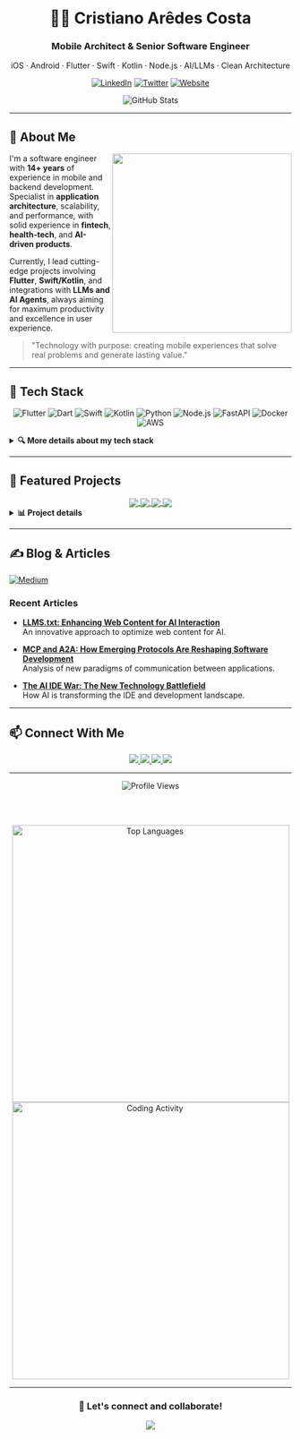 # <div align="center">👨‍💻 Cristiano Arêdes Costa</div>

<div align="center">
  <h3>Mobile Architect & Senior Software Engineer</h3>
  <p>iOS · Android · Flutter · Swift · Kotlin · Node.js · AI/LLMs · Clean Architecture</p>
</div>

<div align="center">
  
  [![LinkedIn](https://img.shields.io/badge/LinkedIn-0077B5?style=for-the-badge&logo=linkedin&logoColor=white)](https://www.linkedin.com/in/cristianoaredes/)
  [![Twitter](https://img.shields.io/badge/Twitter-1DA1F2?style=for-the-badge&logo=twitter&logoColor=white)](https://twitter.com/cristianoaredes)
  [![Website](https://img.shields.io/badge/Website-28B463?style=for-the-badge&logo=About.me&logoColor=white)](https://aredes.me)
  
</div>

<div align="center">
  <img src="https://github-readme-stats.vercel.app/api?username=cristianoaredes&show_icons=true&theme=tokyonight&hide_border=true&count_private=true&include_all_commits=true&ring_color=58A6FF&text_color=c9d1d9&icon_color=58A6FF&title_color=58A6FF&bg_color=0d1117" alt="GitHub Stats" />
</div>

---

## 📖 About Me

<img align="right" width="320" src="https://github-readme-streak-stats.herokuapp.com/?user=cristianoaredes&theme=github-dark&hide_border=true&stroke=58A6FF&ring=58A6FF&fire=58A6FF&currStreakNum=c9d1d9&sideNums=c9d1d9&currStreakLabel=58A6FF&background=0d1117&dates=c9d1d9" />

I'm a software engineer with **14+ years** of experience in mobile and backend development. Specialist in **application architecture**, scalability, and performance, with solid experience in **fintech**, **health-tech**, and **AI-driven products**. 

Currently, I lead cutting-edge projects involving **Flutter**, **Swift/Kotlin**, and integrations with **LLMs and AI Agents**, always aiming for maximum productivity and excellence in user experience.

> "Technology with purpose: creating mobile experiences that solve real problems and generate lasting value."

---

## 🔧 Tech Stack

<div align="center">

  ![Flutter](https://img.shields.io/badge/Flutter-02569B?style=for-the-badge&logo=flutter&logoColor=white)
  ![Dart](https://img.shields.io/badge/Dart-0175C2?style=for-the-badge&logo=dart&logoColor=white)
  ![Swift](https://img.shields.io/badge/Swift-FA7343?style=for-the-badge&logo=swift&logoColor=white)
  ![Kotlin](https://img.shields.io/badge/Kotlin-0095D5?style=for-the-badge&logo=kotlin&logoColor=white)
  ![Python](https://img.shields.io/badge/Python-3776AB?style=for-the-badge&logo=python&logoColor=white)
  ![Node.js](https://img.shields.io/badge/Node.js-339933?style=for-the-badge&logo=node.js&logoColor=white)
  ![FastAPI](https://img.shields.io/badge/FastAPI-009688?style=for-the-badge&logo=fastapi&logoColor=white)
  ![Docker](https://img.shields.io/badge/Docker-2496ED?style=for-the-badge&logo=docker&logoColor=white)
  ![AWS](https://img.shields.io/badge/AWS-232F3E?style=for-the-badge&logo=amazon-aws&logoColor=white)
  
</div>

<details>
  <summary><b>🔍 More details about my tech stack</b></summary>
  <br>
  
  ### Mobile Development
  - Flutter · Dart · BLoC · Modular
  - Swift · iOS SDK · UIKit
  - Kotlin · Android SDK · Jetpack
  
  ### Backend & API
  - Node.js · Express · RESTful APIs
  - Python · FastAPI
  
  ### AI & Cloud
  - Docker · CI/CD
  - AWS Services
  - Language Models · AI Code Generation
  
  ### Tools & Practices
  - Clean Architecture
  - Modularization
  - Git · GitHub
</details>

---

## 🚀 Featured Projects

<div align="center" class="projects-grid">

  <a href="https://github.com/cristianoaredes/super-app-flutter-sample">
    <img align="center" src="https://github-readme-stats.vercel.app/api/pin/?username=cristianoaredes&repo=super-app-flutter-sample&theme=github-dark&hide_border=true&title_color=58A6FF&text_color=c9d1d9&icon_color=58A6FF&bg_color=0d1117" />
  </a>
  <a href="https://github.com/cristianoaredes/AnythingToLLMs.txt">
    <img align="center" src="https://github-readme-stats.vercel.app/api/pin/?username=cristianoaredes&repo=AnythingToLLMs.txt&theme=github-dark&hide_border=true&title_color=58A6FF&text_color=c9d1d9&icon_color=58A6FF&bg_color=0d1117" />
  </a>

  <a href="https://github.com/cristianoaredes/NodeForge-API">
    <img align="center" src="https://github-readme-stats.vercel.app/api/pin/?username=cristianoaredes&repo=NodeForge-API&theme=github-dark&hide_border=true&title_color=58A6FF&text_color=c9d1d9&icon_color=58A6FF&bg_color=0d1117" />
  </a>
  <a href="https://github.com/cristianoaredes/codemodel-cli">
    <img align="center" src="https://github-readme-stats.vercel.app/api/pin/?username=cristianoaredes&repo=codemodel-cli&theme=github-dark&hide_border=true&title_color=58A6FF&text_color=c9d1d9&icon_color=58A6FF&bg_color=0d1117" />
  </a>

</div>

<details>
  <summary><b>📊 Project details</b></summary>
  <br>
  
  | Project | Description | Tech Highlights |
  | --- | --- | --- |
  
  | [Super App Demo](https://github.com/cristianoaredes/super-app-flutter-sample) | Modular "Super App" with GoRouter and GetIt | Flutter · Modular · BLoC |
  | [AnythingToLLMs.txt](https://github.com/cristianoaredes/AnythingToLLMs.txt) | Document converter optimized for language models | Python · FastAPI · Docker · PDF · DOCX · HTML |
  | [NodeForge-API](https://github.com/cristianoaredes/NodeForge-API) | API for building data processing flows | Node.js · REST API · Data Processing |
  | [Codemodel CLI](https://github.com/cristianoaredes/codemodel-cli) | CLI interface for code generation with AI models | Python · CLI · Code Generation · AI Models |
</details>

---

## ✍️ Blog & Articles

<div>
  <a href="https://medium.com/@cristianoaredes" target="_blank">
    <img src="https://img.shields.io/badge/Medium-12100E?style=for-the-badge&logo=medium&logoColor=white" alt="Medium">
  </a>
</div>

### Recent Articles

* **[LLMS.txt: Enhancing Web Content for AI Interaction](https://medium.com/@cristianoaredes/llms-txt-enhancing-web-content-for-ai-interaction-9ae0f80c6da6)**
  <br>An innovative approach to optimize web content for AI.

* **[MCP and A2A: How Emerging Protocols Are Reshaping Software Development](https://medium.com/@cristianoaredes/mcp-e-a2a-como-protocolos-emergentes-est%C3%A3o-remodelando-o-desenvolvimento-de-software-a0431e096c53)**
  <br>Analysis of new paradigms of communication between applications.

* **[The AI IDE War: The New Technology Battlefield](https://medium.com/@cristianoaredes/a-guerra-das-ides-com-ia-o-novo-campo-de-batalha-tecnol%C3%B3gico-e0389ecda32c)**
  <br>How AI is transforming the IDE and development landscape.

---

## 📫 Connect With Me  

<div align="center">
  
  <a href="https://aredes.me">
    <img src="https://img.shields.io/badge/Website-aredes.me-28B463?style=for-the-badge" />
  </a>
  <a href="https://www.linkedin.com/in/cristianoaredes/">
    <img src="https://img.shields.io/badge/LinkedIn-cristianoaredes-0A66C2?style=for-the-badge&logo=linkedin" />
  </a>
  <a href="mailto:cristianoaredes@icloud.com">
    <img src="https://img.shields.io/badge/Email-cristianoaredes@icloud.com-D14836?style=for-the-badge&logo=gmail" />
  </a>
  <a href="https://twitter.com/cristianoaredes">
    <img src="https://img.shields.io/badge/Twitter-@cristianoaredes-1DA1F2?style=for-the-badge&logo=twitter" />
  </a>
  
</div>

---

<div align="center">
  
  <img src="https://komarev.com/ghpvc/?username=cristianoaredes&style=for-the-badge&color=58A6FF" alt="Profile Views"/>
  
  <br><br>
  
  <img width="495" src="https://github-readme-stats.vercel.app/api/top-langs/?username=cristianoaredes&layout=compact&hide_border=true&theme=github-dark&title_color=58A6FF&text_color=c9d1d9&icon_color=58A6FF&bg_color=0d1117" alt="Top Languages" />
  
  <br>
  
  <img width="495" src="https://github-profile-summary-cards.vercel.app/api/cards/productive-time?username=cristianoaredes&theme=github_dark&utcOffset=3" alt="Coding Activity"/>
  
</div>

---

<div align="center">
  
  ### 💬 Let's connect and collaborate!
  
  <a href="https://www.linkedin.com/in/cristianoaredes/">
    <img src="https://img.shields.io/badge/LinkedIn-0A66C2?style=for-the-badge&logo=linkedin&logoColor=white" />
  </a>
  
</div>
